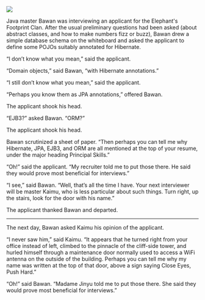 ![](/pages/case-187/push.jpg)

Java master Bawan was interviewing an applicant for the Elephant's Footprint Clan.  After the usual preliminary questions had been asked (about abstract classes, and how to make numbers fizz or buzz), Bawan drew a simple database schema on the whiteboard and asked the applicant to define some POJOs suitably annotated for Hibernate.

“I don’t know what you mean,” said the applicant.

“Domain objects,” said Bawan, “with Hibernate annotations.”

“I still don’t know what you mean,” said the applicant.

“Perhaps you know them as JPA annotations,” offered Bawan.

The applicant shook his head.

“EJB3?”  asked Bawan.  “ORM?”

The applicant shook his head.

Bawan scrutinized a sheet of paper. “Then perhaps you can tell me why Hibernate, JPA, EJB3, and ORM are all mentioned at the top of your resume, under the major heading Principal Skills.”

“Oh!” said the applicant.  “My recruiter told me to put those there.  He said they would prove most beneficial for interviews.”

“I see,” said Bawan.  “Well, that’s all the time I have. Your next interviewer will be master Kaimu, who is less particular about such things.  Turn right, up the stairs, look for the door with his name.”

The applicant thanked Bawan and departed.

----------

The next day, Bawan asked Kaimu his opinion of the applicant.

“I never saw him,” said Kaimu.  “It appears that he turned right from your office instead of left, climbed to the pinnacle of the cliff-side tower, and hurled himself through a maintenance door normally used to access a WiFi antenna on the outside of the building.  Perhaps you can tell me why my name was written at the top of that door, above a sign saying Close Eyes, Push Hard.”

“Oh!” said Bawan.  “Madame Jinyu told me to put those there.  She said they would prove most beneficial for interviews.” 

